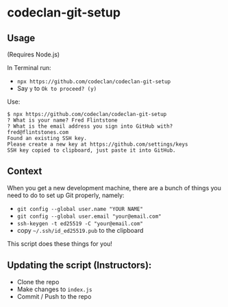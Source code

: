 # codeclan-git-setup

## Usage

(Requires Node.js)

In Terminal run:

- ```npx https://github.com/codeclan/codeclan-git-setup```
- Say `y` to `Ok to proceed? (y)`


Use:

```
$ npx https://github.com/codeclan/codeclan-git-setup
? What is your name? Fred Flintstone
? What is the email address you sign into GitHub with? fred@flintstones.com
Found an existing SSH key.
Please create a new key at https://github.com/settings/keys
SSH key copied to clipboard, just paste it into GitHub.
```

## Context

When you get a new development machine, there are a bunch of things you need to do to set up Git properly, namely:

 * `git config --global user.name "YOUR NAME"`
 * `git config --global user.email "your@email.com"`
 * `ssh-keygen -t ed25519 -C "your@email.com"`
 * copy `~/.ssh/id_ed25519.pub` to the clipboard

This script does these things for you!

## Updating the script (Instructors):

- Clone the repo
- Make changes to `index.js`
- Commit / Push to the repo
